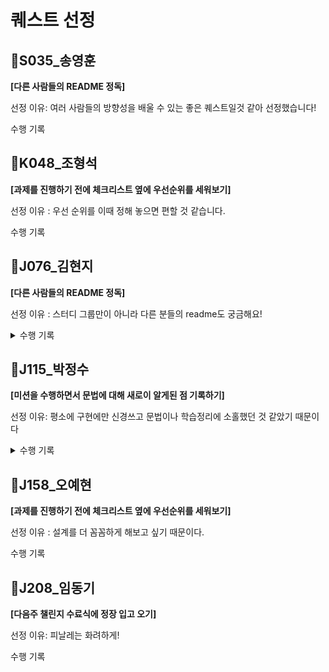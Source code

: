 # 퀘스트 선정

## 📍S035_송영훈

**[다른 사람들의 README 정독]**

선정 이유: 여러 사람들의 방향성을 배울 수 있는 좋은 퀘스트일것 같아 선정했습니다!

수행 기록

## 📍K048_조형석

**[과제를 진행하기 전에 체크리스트 옆에 우선순위를 세워보기]**

선정 이유 : 우선 순위를 이때 정해 놓으면 편할 것 같습니다.

수행 기록

## 📍J076_김현지

**[다른 사람들의 README 정독]**

선정 이유 : 스터디 그룹만이 아니라 다른 분들의 readme도 궁금해요!

<details>
  <summary>수행 기록</summary>
  
    8/7(수)
    J001 님의 readme를 살펴봤습니다!

     저는 항상 체크 포인트와 설계 정도만 작성하고 구현하면서 학습 메모를 추가하는 정도로 readme를 작성해서, 
    다른 분들이 코드를 분석하기에 크게 도움이 되지 않을 것 같다는 생각 때문에 어떻게 개선할 수 있을지 고민
    이 있었습니다.
     이번에 J001님 코드를 읽어보았는데 기능 별 요구사항을 따로 정리하면 구현할 때도 참고하기 편하고 다른 캠
    퍼분들도 읽기 좋을 것 같아서 많이 참고가 된 것 같습니다!
  
</details>

## 📍J115_박정수

**[미션을 수행하면서 문법에 대해 새로이 알게된 점 기록하기]**

선정 이유: 평소에 구현에만 신경쓰고 문법이나 학습정리에 소홀했던 것 같았기 때문이다

<details>
  <summary>수행 기록</summary>
[JSON.stringify](https://boatneck-apple-c31.notion.site/JSON-stringify-e40f3a592c7841d0a366696acdfd1ffb?pvs=4)
  
기존에 많이 쓰던 함수였지만, 사실 객체를 JSON 문자열로 변환하는 메서드 그 이상 그 이하도 아니였던것 같다.
  
근데 이번 미션을 통해 두번째 인자와 세번째 인자에 대해서 추가 공부하게 되었고, 이를 정리하였다.
</details>

## 📍J158_오예현

**[과제를 진행하기 전에 체크리스트 옆에 우선순위를 세워보기]**

선정 이유 : 설계를 더 꼼꼼하게 해보고 싶기 때문이다.

수행 기록

## 📍J208_임동기

**[다음주 챌린지 수료식에 정장 입고 오기]**

선정 이유: 피날레는 화려하게!

수행 기록
